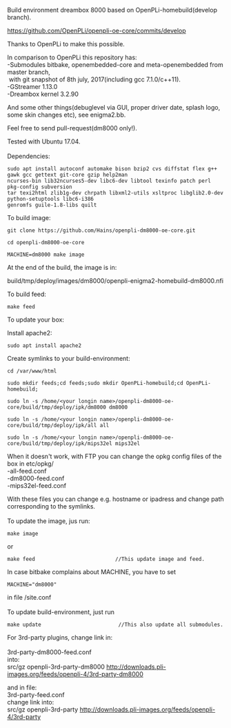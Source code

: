 Build environment dreambox 8000 based on OpenPLi-homebuild(develop branch).

https://github.com/OpenPLi/openpli-oe-core/commits/develop

Thanks to OpenPLi to make this possible.

In comparison to OpenPLi this repository has:<br>
-Submodules bitbake, openembedded-core and meta-openembedded from master branch,<br>
&nbsp;with git snapshot of 8th july, 2017(including gcc 7.1.0/c++11).<br>
-GStreamer 1.13.0<br>
-Dreambox kernel 3.2.90<br>

And some other things(debuglevel via GUI, proper driver date, splash logo, some skin changes etc), see enigma2.bb.

Feel free to send pull-request(dm8000 only!).

Tested with Ubuntu 17.04.
<br>
<br>
Dependencies:
```
sudo apt install autoconf automake bison bzip2 cvs diffstat flex g++ gawk gcc gettext git-core gzip help2man
ncurses-bin lib32ncurses5-dev libc6-dev libtool texinfo patch perl pkg-config subversion 
tar texi2html zlib1g-dev chrpath libxml2-utils xsltproc libglib2.0-dev python-setuptools libc6-i386
genromfs guile-1.8-libs quilt
```
To build image:
```
git clone https://github.com/Hains/openpli-dm8000-oe-core.git

cd openpli-dm8000-oe-core

MACHINE=dm8000 make image
```
At the end of the build, the image is in:

build/tmp/deploy/images/dm8000/openpli-enigma2-homebuild-dm8000.nfi

To build feed:
```
make feed
```

To update your box:

Install apache2:
```
sudo apt install apache2
```
Create symlinks to your build-environment:
```
cd /var/www/html

sudo mkdir feeds;cd feeds;sudo mkdir OpenPLi-homebuild;cd OpenPLi-homebuild;

sudo ln -s /home/<your longin name>/openpli-dm8000-oe-core/build/tmp/deploy/ipk/dm8000 dm8000 

sudo ln -s /home/<your longin name>/openpli-dm8000-oe-core/build/tmp/deploy/ipk/all all

sudo ln -s /home/<your longin name>/openpli-dm8000-oe-core/build/tmp/deploy/ipk/mips32el mips32el
```
When it doesn't work, with FTP you can change the opkg config files of the box in etc/opkg/<br>
-all-feed.conf<br>
-dm8000-feed.conf<br>
-mips32el-feed.conf<br>

With these files you can change e.g. hostname or ipadress and change path corresponding to the symlinks.
<br>
<br>
To update the image, jus run:
```
make image
```
or  
```
make feed                          //This update image and feed.
```
In case bitbake complains about MACHINE, you have to set 
```
MACHINE="dm8000"
```
in file /site.conf
<br>
<br>
To update build-environment, just run
```
make update                         //This also update all submodules.
```

For 3rd-party plugins, change link in:<br>
<br>
3rd-party-dm8000-feed.conf<br>
into:<br>
src/gz openpli-3rd-party-dm8000 http://downloads.pli-images.org/feeds/openpli-4/3rd-party-dm8000<br>

and in file:<br>
3rd-party-feed.conf<br>
change link into:<br>
src/gz openpli-3rd-party http://downloads.pli-images.org/feeds/openpli-4/3rd-party<br>

